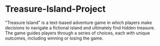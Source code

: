 # Treasure-Island-Project
"Treasure Island" is a text-based adventure game in which players make decisions to navigate a fictional island and ultimately find hidden treasure. The game guides players through a series of choices, each with unique outcomes, including winning or losing the game.
